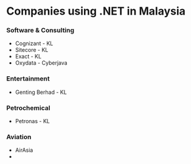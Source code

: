 # Companies using .NET in Malaysia

### Software & Consulting
- Cognizant - KL
- Sitecore - KL
- Exact - KL
- Oxydata - Cyberjava
  
### Entertainment
- Genting Berhad - KL
  
### Petrochemical
- Petronas - KL

### Aviation
- AirAsia
- 
